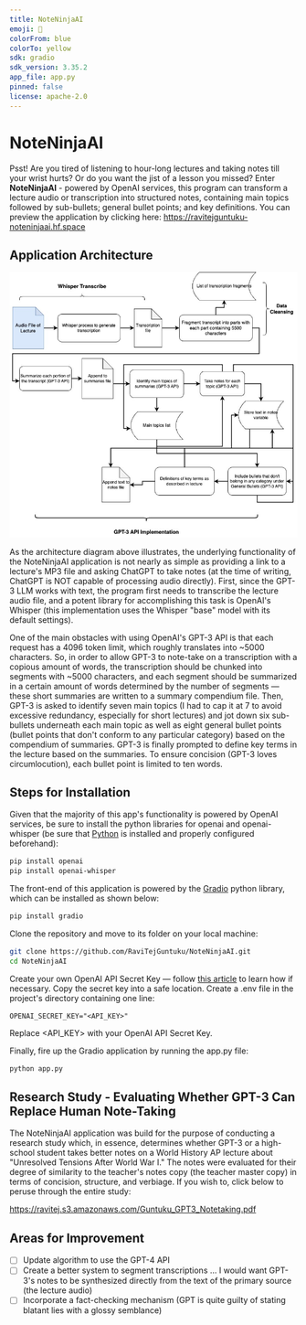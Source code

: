 ```yaml
---
title: NoteNinjaAI
emoji: 👀
colorFrom: blue
colorTo: yellow
sdk: gradio
sdk_version: 3.35.2
app_file: app.py
pinned: false
license: apache-2.0
---
```


# NoteNinjaAI

Psst! Are you tired of listening to hour-long lectures and taking notes till your wrist hurts? Or do you want the jist of a lesson you missed? Enter **NoteNinjaAI** - powered by OpenAI services, this program can transform a lecture audio or transcription into structured notes, containing main topics followed by sub-bullets; general bullet points; and key definitions. You can preview the application by clicking here: <a href="https://ravitejguntuku-noteninjaai.hf.space" target="_blank">https://ravitejguntuku-noteninjaai.hf.space</a>

## Application Architecture

![Architecture Diagram for NoteNinjaAI](NoteTakerAI.jpg)

As the architecture diagram above illustrates, the underlying functionality of the NoteNinjaAI application is not nearly as simple as providing a link to a lecture's MP3 file and asking ChatGPT to take notes (at the time of writing, ChatGPT is NOT capable of processing audio directly). First, since the GPT-3 LLM works with text, the program first needs to transcribe the lecture audio file, and a potent library for accomplishing this task is OpenAI's Whisper (this implementation uses the Whisper "base" model with its default settings).

One of the main obstacles with using OpenAI's GPT-3 API is that each request has a 4096 token limit, which roughly translates into ~5000 characters. So, in order to allow GPT-3 to note-take on a transcription with a copious amount of words, the transcription should be chunked into segments with ~5000 characters, and each segment should be summarized in a certain amount of words determined by the number of segments — these short summaries are written to a summary compendium file. Then, GPT-3 is asked to identify seven main topics (I had to cap it at 7 to avoid excessive redundancy, especially for short lectures) and jot down six sub-bullets underneath each main topic as well as eight general bullet points (bullet points that don't conform to any particular category) based on the compendium of summaries. GPT-3 is finally prompted to define key terms in the lecture based on the summaries. To ensure concision (GPT-3 loves circumlocution), each bullet point is limited to ten words.

## Steps for Installation

Given that the majority of this app's functionality is powered by OpenAI services, be sure to install the python libraries for openai and openai-whisper (be sure that <a href="https://www.python.org" target="_blank">Python</a> is installed and properly configured beforehand):

```bash
pip install openai
pip install openai-whisper
```

The front-end of this application is powered by the <a href="https://www.gradio.app" target="_blank">Gradio</a> python library, which can be installed as shown below:

```bash
pip install gradio
```

Clone the repository and move to its folder on your local machine:

```bash
git clone https://github.com/RaviTejGuntuku/NoteNinjaAI.git
cd NoteNinjaAI
```

Create your own OpenAI API Secret Key — follow <a href="https://gptforwork.com/help/gpt-for-sheets/setup/create-openai-key" target="_blank">this article</a> to learn how if necessary. Copy the secret key into a safe location. Create a .env file in the project's directory containing one line:

```
OPENAI_SECRET_KEY="<API_KEY>"
```

Replace <API_KEY> with your OpenAI API Secret Key.

Finally, fire up the Gradio application by running the app.py file:

```bash
python app.py
```

## Research Study - Evaluating Whether GPT-3 Can Replace Human Note-Taking

The NoteNinjaAI application was build for the purpose of conducting a research study which, in essence, determines whether GPT-3 or a high-school student takes better notes on a World History AP lecture about "Unresolved Tensions After World War I." The notes were evaluated for their degree of similarity to the teacher's notes copy (the teacher master copy) in terms of concision, structure, and verbiage. If you wish to, click below to peruse through the entire study:

<a href="https://ravitej.s3.amazonaws.com/Guntuku_GPT3_Notetaking.pdf" target="_blank">https://ravitej.s3.amazonaws.com/Guntuku_GPT3_Notetaking.pdf</a>

## Areas for Improvement

- [ ] Update algorithm to use the GPT-4 API
- [ ] Create a better system to segment transcriptions ... I would want GPT-3's notes to be synthesized directly from the text of the primary source (the lecture audio)
- [ ] Incorporate a fact-checking mechanism (GPT is quite guilty of stating blatant lies with a glossy semblance)
